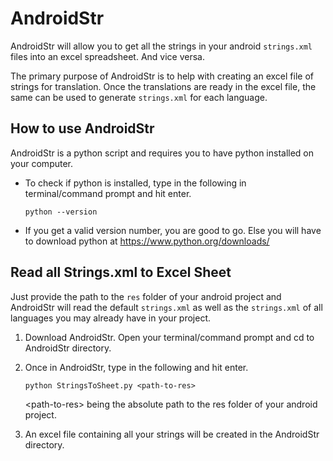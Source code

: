 # AndroidStr
AndroidStr will allow you to get all the strings in your android `strings.xml` files into an excel spreadsheet. And vice versa.

The primary purpose of AndroidStr is to help with creating an excel file of strings for translation. 
Once the translations are ready in the excel file, the same can be used to generate `strings.xml` for each language.

## How to use AndroidStr
AndroidStr is a python script and requires you to have python installed on your computer.

* To check if python is installed, type in the following in terminal/command prompt and hit enter.

    `python --version`

* If you get a valid version number, you are good to go. Else you will have to download python at https://www.python.org/downloads/

## Read all Strings.xml to Excel Sheet

Just provide the path to the `res` folder of your android project and AndroidStr will read the default `strings.xml` as well as the `strings.xml` of all languages you may already have in your project.

1. Download AndroidStr. Open your terminal/command prompt and cd to AndroidStr directory.

2. Once in AndroidStr, type in the following and hit enter.

    `python StringsToSheet.py <path-to-res>`

    \<path-to-res> being the absolute path to the res folder of your android project.

3. An excel file containing all your strings will be created in the AndroidStr directory.
